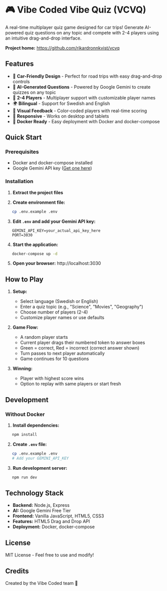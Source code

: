 # 🎮 Vibe Coded Vibe Quiz (VCVQ)

A real-time multiplayer quiz game designed for car trips! Generate AI-powered quiz questions on any topic and compete with 2-4 players using an intuitive drag-and-drop interface.

**Project home:** https://github.com/rikardronnkvist/vcvq

## Features

- 🚗 **Car-Friendly Design** - Perfect for road trips with easy drag-and-drop controls
- 🤖 **AI-Generated Questions** - Powered by Google Gemini to create quizzes on any topic
- 👥 **2-4 Players** - Multiplayer support with customizable player names
- 🌍 **Bilingual** - Support for Swedish and English
- 🎨 **Visual Feedback** - Color-coded players with real-time scoring
- 📱 **Responsive** - Works on desktop and tablets
- 🐳 **Docker Ready** - Easy deployment with Docker and docker-compose

## Quick Start

### Prerequisites

- Docker and docker-compose installed
- Google Gemini API key ([Get one here](https://makersuite.google.com/app/apikey))

### Installation

1. **Extract the project files**

2. **Create environment file:**
```bash
   cp .env.example .env
```

3. **Edit `.env` and add your Gemini API key:**
```env
   GEMINI_API_KEY=your_actual_api_key_here
   PORT=3030
```

4. **Start the application:**
```bash
   docker-compose up -d
```

5. **Open your browser:**
http://localhost:3030


## How to Play

1. **Setup:**
   - Select language (Swedish or English)
   - Enter a quiz topic (e.g., "Science", "Movies", "Geography")
   - Choose number of players (2-4)
   - Customize player names or use defaults

2. **Game Flow:**
   - A random player starts
   - Current player drags their numbered token to answer boxes
   - Green = correct, Red = incorrect (correct answer shown)
   - Turn passes to next player automatically
   - Game continues for 10 questions

3. **Winning:**
   - Player with highest score wins
   - Option to replay with same players or start fresh

## Development

### Without Docker

1. **Install dependencies:**
```bash
   npm install
```

2. **Create `.env` file:**
```bash
   cp .env.example .env
   # Add your GEMINI_API_KEY
```

3. **Run development server:**
```bash
   npm run dev
```

## Technology Stack

- **Backend:** Node.js, Express
- **AI:** Google Gemini Free Tier
- **Frontend:** Vanilla JavaScript, HTML5, CSS3
- **Features:** HTML5 Drag and Drop API
- **Deployment:** Docker, docker-compose

## License

MIT License - Feel free to use and modify!

## Credits

Created by the Vibe Coded team 🚀
